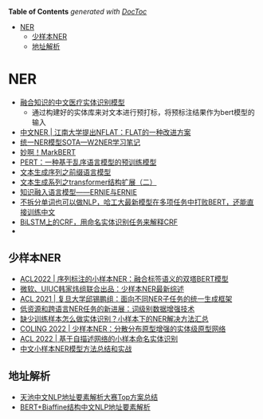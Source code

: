 <!-- START doctoc generated TOC please keep comment here to allow auto update -->
<!-- DON'T EDIT THIS SECTION, INSTEAD RE-RUN doctoc TO UPDATE -->
**Table of Contents**  *generated with [DocToc](https://github.com/thlorenz/doctoc)*

- [NER](#ner)
  - [少样本NER](#少样本ner)
  - [地址解析](#地址解析)

<!-- END doctoc generated TOC please keep comment here to allow auto update -->


# NER
- [融合知识的中文医疗实体识别模型](http://www.scicat.cn/yy/20211208/108868.html)
  - 通过构建好的实体库来对文本进行预打标，将预标注结果作为bert模型的输入
- [中文NER | 江南大学提出NFLAT：FLAT的一种改进方案](https://mp.weixin.qq.com/s/-bpr3ySRaPZqRdJgI21A6w)
- [统一NER模型SOTA—W2NER学习笔记](https://mp.weixin.qq.com/s/9A5HXuvVYjHjYb8cn1CYpg)
- [妙啊！MarkBERT](https://mp.weixin.qq.com/s/GDnpvesnX79OS5mhpkd9LA)
- [PERT：一种基于乱序语言模型的预训练模型](https://mp.weixin.qq.com/s/gx6N5QBZozxdZqSOjMKOKA)
- [文本生成序列之前缀语言模型](https://mp.weixin.qq.com/s/WGRRVKiPGR8lZsOkM5Z4Tw)
- [文本生成系列之transformer结构扩展（二）](https://mp.weixin.qq.com/s/brifykEle1Rd7v5F0YxdSg)
- [知识融入语言模型——ERNIE与ERNIE](https://mp.weixin.qq.com/s/trAwVkbwKqUmC5sUbC_S0w)
- [不拆分单词也可以做NLP，哈工大最新模型在多项任务中打败BERT，还能直接训练中文](https://mp.weixin.qq.com/s/UBoMRmymwnw9Ds3S3OW6Mw)
- [BiLSTM上的CRF，用命名实体识别任务来解释CRF](https://mp.weixin.qq.com/s/2Eq1tSt0Wqxh8MULR27qYA)
- 


## 少样本NER
- [ACL2022 | 序列标注的小样本NER：融合标签语义的双塔BERT模型](https://mp.weixin.qq.com/s/56OH4d7WDYjuLxWh4kW-1w)
- [微软、UIUC韩家炜组联合出品：少样本NER最新综述](https://mp.weixin.qq.com/s/tiMoFMVdQketm11rdXjiSQ)
- [ACL 2021 | 复旦大学邱锡鹏组：面向不同NER子任务的统一生成框架](https://mp.weixin.qq.com/s/2AePxoar9j4MLQLxMzSf_g)
- [低资源和跨语言NER任务的新进展：词级别数据增强技术](https://mp.weixin.qq.com/s/9vYd9O7BRd_k_56AF5xT0g)
- [缺少训练样本怎么做实体识别？小样本下的NER解决方法汇总](https://mp.weixin.qq.com/s/lRNABGEqf5qxreiR27BpAQ)
- [COLING 2022 | 少样本NER：分散分布原型增强的实体级原型网络](https://mp.weixin.qq.com/s/vdNKuZRg2Umst0TSn3p2Qw)
- [ACL 2022 | 基于自描述网络的小样本命名实体识别](https://mp.weixin.qq.com/s/WUjK6qM7qkLs66aMoLYaIA)
- [中文小样本NER模型方法总结和实战](https://mp.weixin.qq.com/s/NgCY9U1vMrg99GeoiRDtfQ)


## 地址解析

- [天池中文NLP地址要素解析大赛Top方案总结](https://mp.weixin.qq.com/s/bjbcT0Yt-Q-4KjQSg-3mFQ)
- [BERT+Biaffine结构中文NLP地址要素解析](https://mp.weixin.qq.com/s/o5BZ8-l-rjyJmF0V_G1cNg)


